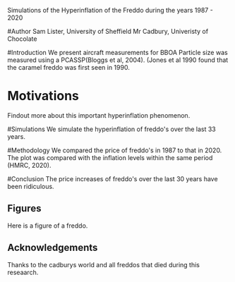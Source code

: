 Simulations of the Hyperinflation of the Freddo during the years 1987 - 2020

#Author
Sam Lister, University of Sheffield
Mr Cadbury, Univeristy of Chocolate

#Introduction
We present aircraft measurements for BBOA
Particle size was measured using a PCASSP(Bloggs et al, 2004).
(Jones et al 1990 found that the caramel freddo was first seen in 1990.

# Motivations
Findout more about this important hyperinflation phenomenon.

#Simulations
We simulate the hyperinflation of freddo's over the last 33 years.

#Methodology
We compared the price of freddo's in 1987 to that in 2020. The plot was compared with the inflation levels within the same period (HMRC, 2020). 

#Conclusion
The price increases of freddo's over the last 30 years have been ridiculous.

## Figures

Here is a figure of a freddo.

## Acknowledgements
Thanks to the cadburys world and all freddos that died during this reseaarch.